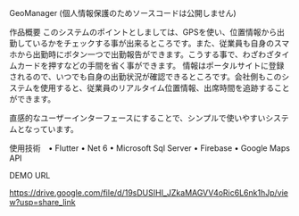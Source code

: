 GeoManager (個人情報保護のためソースコードは公開しません)

作品概要
このシステムのポイントとしましては、GPSを使い、位置情報から出勤しているかをチェックする事が出来るところです。また、従業員も自身のスマホから出勤時にボタン一つで出勤報告ができます。こうする事で、わざわざタイムカードを押すなどの手間を省く事ができます。 情報はポータルサイトに登録されるので、いつでも自身の出勤状況が確認できるところです。会社側もこのシステムを使用すると、従業員のリアルタイム位置情報、出席時間を追跡することができます。　

直感的なユーザーインターフェースにすることで、シンプルで使いやすいシステムとなっています。

使用技術　• Flutter • Net 6 • Microsoft Sql Server • Firebase • Google Maps API

DEMO URL

https://drive.google.com/file/d/19sDUSIHI_JZkaMAGVV4oRic6L6nk1hJp/view?usp=share_link
